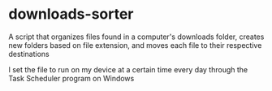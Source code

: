 # downloads-sorter
A script that organizes files found in a computer's downloads folder, creates new folders based on file extension, and moves each file to their respective destinations

I set the file to run on my device at a certain time every day through the Task Scheduler program on Windows
